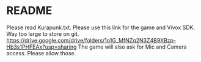 # README
Please read Kurapunk.txt.
Please use this link for the game and Vivox SDK. Way too large to store on git. https://drive.google.com/drive/folders/1o1G_MfNZq2N3Z4B9XBzp-Hb3s1PHFEAx?usp=sharing
The game will also ask for Mic and Camera access. Please allow those.
